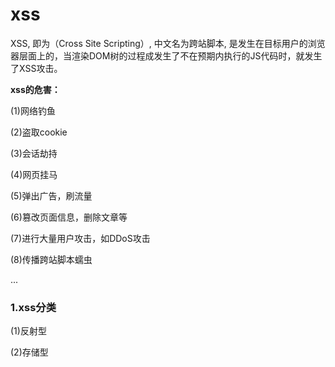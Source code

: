 # xss

XSS, 即为（Cross Site Scripting）, 中文名为跨站脚本, 是发生在目标用户的浏览器层面上的，当渲染DOM树的过程成发生了不在预期内执行的JS代码时，就发生了XSS攻击。

**xss的危害：**

(1)网络钓鱼

(2)盗取cookie

(3)会话劫持

(4)网页挂马

(5)弹出广告，刷流量

(6)篡改页面信息，删除文章等

(7)进行大量用户攻击，如DDoS攻击

(8)传播跨站脚本蠕虫

...

### 1.xss分类

(1)反射型


(2)存储型
